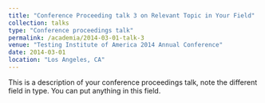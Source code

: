 ```yaml
---
title: "Conference Proceeding talk 3 on Relevant Topic in Your Field"
collection: talks
type: "Conference proceedings talk"
permalink: /academia/2014-03-01-talk-3
venue: "Testing Institute of America 2014 Annual Conference"
date: 2014-03-01
location: "Los Angeles, CA"
---
```


This is a description of your conference proceedings talk, note the different field in type. You can put anything in this field.
